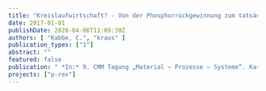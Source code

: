 ```yaml
---
title: "Kreislaufwirtschaft? - Von der Phosphorrückgewinnung zum tatsächlichen Recycling"
date: 2017-01-01
publishDate: 2020-04-06T11:09:30Z
authors: [ "Kabbe, C.", "kraus" ]
publication_types: ["1"]
abstract: ""
featured: false
publication: " *In:* 9. CMM Tagung „Material – Prozesse – Systeme“. Karlsruhe. 20.09.-21.09. 2017"
projects: ["p-rex"]
---
```


